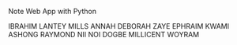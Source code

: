 Note Web App with Python

IBRAHIM LANTEY MILLS
ANNAH DEBORAH
ZAYE EPHRAIM KWAMI
ASHONG RAYMOND NII NOI
DOGBE MILLICENT WOYRAM 


